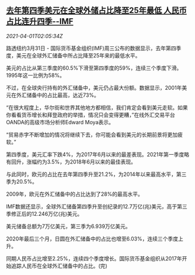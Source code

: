 <!--1617244263000-->
[去年第四季美元在全球外储占比降至25年最低 人民币占比连升四季--IMF](https://cn.reuters.com/article/dollar-yuan-imf-forex-reserve-0331-wedn-idCNKBS2BO3XI)
------

<div><i>2021-04-01T02:05:34Z</i></div><p>路透纽约3月31日 - 国际货币基金组织(IMF)周三公布的数据显示，去年第四季度，美元在全球外汇储备中所占比降至25年来的最低水平。</p><p>美元的占比从第三季度的60.5%下滑至第四季度的59%，连续三个季度下滑。1995年这一比例为58%。</p><p>不过，在全球央行持有的外汇储备中，美元仍占最大份额。数据显示，2001年美元在外汇储备中的占比最高，达近73%。</p><p>“在很大程度上，华尔街和世界其他地方都相信，我们肯定会看到美元走软。如果你看看货币增长和拜登政府的举措，情况只会变得更糟，”在线外汇交易平台OANDA的高级市场分析师Edward Moya表示。</p><p>“贸易赤字不断增加的情况将继续下去，你可能会看到美元的长期前景将更加疲软。”</p><p>第四季度，美元汇率下跌4%，为2017年6月以来的最差表现。2021年第一季度略有回升，涨幅约为3.5%，为2018年6月以来的最佳表现。</p><p>与此同时，欧元的占比在去年第四季升至21.2%，为2014年以来最高水平，第三季为20.5%。</p><p>2009年，欧元在外汇储备中的占比达到了28%的最高水平。</p><p>IMF数据还显示，全球外汇储备第四季升至创纪录的12.7万亿(兆)美元，高于第三季修正后的12.246万亿(兆)美元。</p><p>美元储备总额为7万亿美元，第三季为6.939万亿美元。</p><p>2020年最后三个月，日圆在外汇储备中的占比也增至6.03%，连续三个季度上升。</p><p>同期人民币占比增至2.25%，连续四个季度增长。国际货币基金组织从2017年开始追踪人民币在全球外汇储备中的占比。(完)</p>
